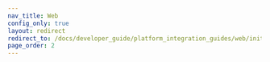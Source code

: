 ```yaml
---
nav_title: Web
config_only: true
layout: redirect
redirect_to: /docs/developer_guide/platform_integration_guides/web/initial_sdk_setup/
page_order: 2
---
```


